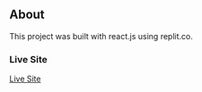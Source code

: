 ## About
This project was built with react.js using replit.co.

### Live Site

[Live Site](https://missbaahsgithubsite.netlify.app/)
